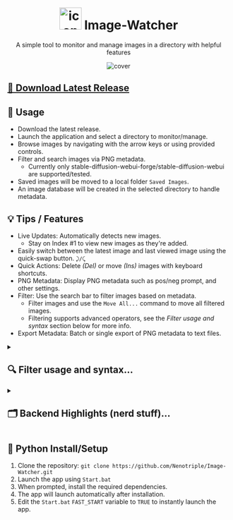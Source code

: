 <h1 align="center"><img src="https://github.com/user-attachments/assets/509b56a3-b95f-4d2d-931f-b40edf8c2ce2" alt="icon" width="50"> Image-Watcher</h1>
<p align="center">A simple tool to monitor and manage images in a directory with helpful features</p>
<p align="center"><img src="https://github.com/user-attachments/assets/f47f6670-9698-4635-b855-c89a0f6482b7" alt="cover"></p>


## [💾 Download Latest Release](https://github.com/Nenotriple/Image-Watcher/releases/tag/v1.0)


## 📝 Usage
- Download the latest release.
- Launch the application and select a directory to monitor/manage.
- Browse images by navigating with the arrow keys or using provided controls.
- Filter and search images via PNG metadata.
  - Currently only stable-diffusion-webui-forge/stable-diffusion-webui are supported/tested.
- Saved images will be moved to a local folder `Saved Images`.
- An image database will be created in the selected directory to handle metadata.


## 💡 Tips / Features
- Live Updates: Automatically detects new images.
  - Stay on Index #1 to view new images as they're added.
- Easily switch between the latest image and last viewed image using the quick-swap button. `⤸/⤹`
- Quick Actions: Delete *(Del)* or move *(Ins)* images with keyboard shortcuts.
- PNG Metadata: Display PNG metadata such as pos/neg prompt, and other settings.
- Filter: Use the search bar to filter images based on metadata.
  - Filter images and use the `Move All...` command to move all filtered images.
  - Filtering supports advanced operators, see the *Filter usage and syntax* section below for more info.
- Export Metadata: Batch or single export of PNG metadata to text files.


<details>
<summary><h2>🔍 Filter usage and syntax...</h2></summary>

### Usage:
- Use the 'Search' menu and select a filter type(s).
- Enter keywords based on the selected type(s).
- Press 'Enter' to apply the filter.
- Use the 'Clear' button to reset filters.
- Use the 'Refresh' button to update the database.
- Live Mode is disabled when filters are active.

### Operators:
Quick explanation: `AND` is `space`, `OR` is `~`, `NOT` is `-`, use quotes for exact phrases.

- **(AND)**: Spaces are treated as operators.
  - `mountain lake` and `"mountain lake"` are treated differently.
  - Match *"mountain" **(AND)** "lake"* vs matching *"mountain lake"* exactly.
---
- **(NOT)**: Prefix with `-` to exclude that term: `sunset -beach`
  - Match with *"sunset"* but **(NOT)** *"beach"*
 ---
- **(OR)**: Use `~` to match either term: `mountain ~ lake`
  - Show either *"mountain"* **(OR)** *"lake"*.
---
- **Quoutes**: Use to match exact phrases: `"mountain lake"`
  - Match *"mountain lake"* as a single term.
---
- Use a Mix of **(AND)**, **(OR)**, **(NOT)**, and Parentheses:
  - `"mountain ~ lake" sunset -beach`
    - Show *"mountain"* **(OR)** *"lake"* at sunset but **(NOT)** *"beach"*.
  - `-"mountain ~ lake" sunset beach`
    - **(NOT)** images of *"mountain"* **(OR)** *"lake"* at sunset **(AND)** beach.

</details>


<details>
<summary><h2>🗂️ Backend Highlights (nerd stuff)...</h2></summary>

- `scalable_image_label.py`: An easy to use and modular Tkinter widget that handles the scaling and display of images in a GUI.
- `image_database_manager.py`: This module manages a database of image metadata, extracting information like file size, dimensions, and PNG-specific metadata (prompts, settings). It scans a directory, updates the database (JSON) with new or modified images, and cleans up entries for removed files, enabling efficient searching and filtering of images based on their metadata.

</details>


## 🔧 Python Install/Setup
1. Clone the repository: `git clone https://github.com/Nenotriple/Image-Watcher.git`
2. Launch the app using `Start.bat`
3. When prompted, install the required dependencies.
4. The app will launch automatically after installation.
5. Edit the `Start.bat` `FAST_START` variable to `TRUE` to instantly launch the app.
